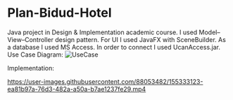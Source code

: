 # Plan-Bidud-Hotel

Java project in Design & Implementation academic course. I used Model–View–Controller design pattern. For UI I used JavaFX with SceneBuilder. As a database I used MS Access. In order to connect I used UcanAccess.jar.
Use Case Diagram:
![UseCase](https://user-images.githubusercontent.com/88053482/155334195-a6baec81-a3ff-4ca3-ade0-a9d23aeb383a.JPG)

Implementation:

https://user-images.githubusercontent.com/88053482/155333123-ea81b97a-76d3-482a-a50a-b7ae1237fe29.mp4

